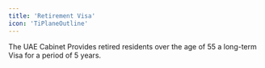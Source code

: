```yaml
---
title: 'Retirement Visa'
icon: 'TiPlaneOutline'
---
```


The UAE Cabinet Provides retired residents over the age of 55 a long-term Visa for a period of 5 years.
